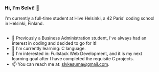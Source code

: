 <h3>Hi, I’m Selvi! 👋  </h3>
I'm currently a full-time student at Hive Helsinki, a 42 Paris' coding school in Helsinki, Finland. <br><br>

- 🥰 Previously a Business Administration student, I've always had an interest in coding and decided to go for it! 
- 🌱 I'm currently learning: C language.
- 👻 I'm interested in: Fullstack Web Development, and it is my next learning goal after I have completed the requisite C projects.
- 📫 You can reach me at: slvkesuma@gmail.com. <br>

<!-- [![skesuma's 42 stats](https://badge42.herokuapp.com/api/stats/skesuma?cursus=42)](https://github.com/JaeSeoKim/badge42)

<!---
miofri/miofri is a ✨ special ✨ repository because its `README.md` (this file) appears on your GitHub profile.
You can click the Preview link to take a look at your changes.
--->
